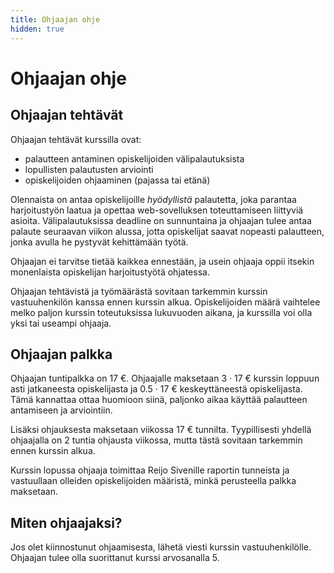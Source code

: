 ```yaml
---
title: Ohjaajan ohje
hidden: true
---
```


# Ohjaajan ohje

## Ohjaajan tehtävät

Ohjaajan tehtävät kurssilla ovat:

* palautteen antaminen opiskelijoiden välipalautuksista
* lopullisten palautusten arviointi
* opiskelijoiden ohjaaminen (pajassa tai etänä)

Olennaista on antaa opiskelijoille _hyödyllistä_ palautetta, joka parantaa harjoitustyön laatua ja opettaa web-sovelluksen toteuttamiseen liittyviä asioita. Välipalautuksissa deadline on sunnuntaina ja ohjaajan tulee antaa palaute seuraavan viikon alussa, jotta opiskelijat saavat nopeasti palautteen, jonka avulla he pystyvät kehittämään työtä.

Ohjaajan ei tarvitse tietää kaikkea ennestään, ja usein ohjaaja oppii itsekin monenlaista opiskelijan harjoitustyötä ohjatessa.

Ohjaajan tehtävistä ja työmäärästä sovitaan tarkemmin kurssin vastuuhenkilön kanssa ennen kurssin alkua. Opiskelijoiden määrä vaihtelee melko paljon kurssin toteutuksissa lukuvuoden aikana, ja kurssilla voi olla yksi tai useampi ohjaaja.

## Ohjaajan palkka

Ohjaajan tuntipalkka on 17 €. Ohjaajalle maksetaan 3 &middot; 17 € kurssin loppuun asti jatkaneesta opiskelijasta ja 0.5 &middot; 17 € keskeyttäneestä opiskelijasta. Tämä kannattaa ottaa huomioon siinä, paljonko aikaa käyttää palautteen antamiseen ja arviointiin.

Lisäksi ohjauksesta maksetaan viikossa 17 € tunnilta. Tyypillisesti yhdellä ohjaajalla on 2 tuntia ohjausta viikossa, mutta tästä sovitaan tarkemmin ennen kurssin alkua.

<!-- Lisäksi ohjauksesta maksetaan viikossa 2 &middot; 17 €, jos ohjattavana on alle 30 opiskelijaa, 4 &middot; 17 €, jos ohjattavana on 30–50 opiskelijaa, 6 &middot; 17 €, jos ohjattavana on 50–100 opiskelijaa, ja 8 &middot; 17 €, jos ohjattavana on yli 100 opiskelijaa. -->

Kurssin lopussa ohjaaja toimittaa Reijo Sivenille raportin tunneista ja vastuullaan olleiden opiskelijoiden määristä, minkä perusteella palkka maksetaan.

## Miten ohjaajaksi?

Jos olet kiinnostunut ohjaamisesta, lähetä viesti kurssin vastuuhenkilölle. Ohjaajan tulee olla suorittanut kurssi arvosanalla 5.
